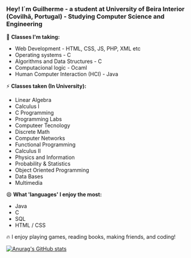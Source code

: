 ### Hey! I´m Guilherme - a student at University of Beira Interior (Covilhã, Portugal) - Studying Computer Science and Engineering

📓 **Classes I'm taking:**

- Web Development - HTML, CSS, JS, PHP, XML etc
- Operating systems - C
- Algorithms and Data Structures - C
- Computacional logic - Ocaml
- Human Computer Interaction (HCI)  - Java

⚡ **Classes taken (In University):**

- Linear Algebra
- Calculus I
- C Programming
- Programming Labs
- Computeer Tecnology
- Discrete Math
- Computer Networks
- Functional Programming
- Calculus II
- Physics and Information
- Probability & Statistics
- Object Oriented Programming
- Data Bases
- Multimedia

😄 **What 'languages' I enjoy the most:**

- Java
- C
- SQL
- HTML / CSS

🔥 I enjoy playing games, reading books, making friends, and coding!

[![Anurag's GitHub stats](https://github-readme-stats.vercel.app/api?username=GuilhermeTeixeira13)](https://github.com/anuraghazra/github-readme-stats)


<!--
**GuilhermeTeixeira13/GuilhermeTeixeira13** is a ✨ _special_ ✨ repository because its `README.md` (this file) appears on your GitHub profile.

Here are some ideas to get you started:

- 🔭 I’m currently working on ...
- 🌱 I’m currently learning ...
- 👯 I’m looking to collaborate on ...
- 🤔 I’m looking for help with ...
- 💬 Ask me about ...
- 📫 How to reach me: ...
- 😄 Pronouns: ...
- ⚡ Fun fact: ...
-->
